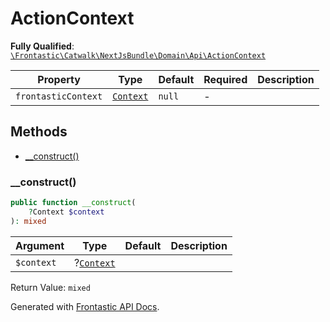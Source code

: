 #  ActionContext

**Fully Qualified**: [`\Frontastic\Catwalk\NextJsBundle\Domain\Api\ActionContext`](../../../../../src/php/NextJsBundle/Domain/Api/ActionContext.php)

Property|Type|Default|Required|Description
--------|----|-------|--------|-----------
`frontasticContext` | [`Context`](Context.md) | `null` | - | 

## Methods

* [__construct()](#__construct)

### __construct()

```php
public function __construct(
    ?Context $context
): mixed
```

Argument|Type|Default|Description
--------|----|-------|-----------
`$context`|?[`Context`](Context.md)||

Return Value: `mixed`

Generated with [Frontastic API Docs](https://github.com/FrontasticGmbH/apidocs).
